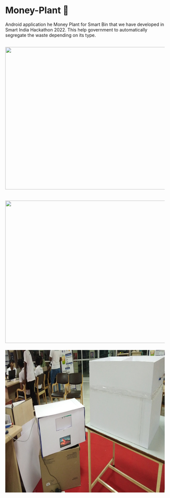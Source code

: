 # Money-Plant 🌱
Android application he Money Plant for Smart Bin that we have developed in Smart India Hackathon 2022. This  help government to automatically segregate the waste depending on its type.

<div align="left" >
  <h2> <img src = "https://github.com/manumishra12/Money-Plant-/blob/main/3d_model.gif" width = 800px height=450px> </h2>
</div>


<div align="left" >
  <h2> <img src = "https://github.com/manumishra12/Money-Plant-/blob/main/Website%20Video.gif" width = 800px height=450px> </h2>
</div>


<div float="right" width="400">
  <img align="left" height="450" width="800" src="IMG-20220829-WA0000.jpeg">
</div>
